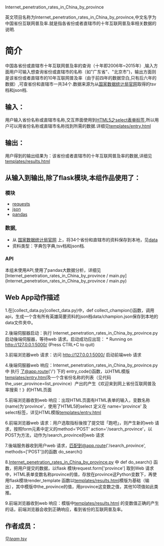 Internet_penetration_rates_in_China_by_province

英文项目名称为Internet_penetration_rates_in_China_by_province,中文名字为中国省份互联网普及率.就是指各省份或者直辖市的十年互联网普及率相关数据的说明.
		
# 简介 
中国各省份或直辖市十年互联网普及率的查询（十年即2006年~2015年）,输入方面用户可输入想查询省份或直辖市的名称（如"广东省"、"北京市")，输出方面则是该省份或者直辖市的10年互联网普及率（由于前四年的数据空白,只有后六年的数据）,可查省份和直辖市一共34个.数据来源为从[国家数据统计局官网](http://data.stats.gov.cn/easyquery.htm?cn=E0103)取得的tsv档和json档.


		

## 输入：
用户输入省份名称或直辖市名称,交互界面使用到[HTML5之select表单标签](http://www.divcss5.com/html/h336.shtml),所以用户可以用省份名称或直辖市名称找到所需的数据.详细见[templates/entry.html](templates/entry.html)
## 输出：
用户得到的输出结果为：该省份或者直辖市的十年互联网普及率的数据,详细见[templates/results.html](templates/results.html)
## 从输入到输出,除了flask模块,本组作品使用了：

### 模块
* [requests](http://docs.python-requests.org/zh_CN/latest/user/quickstart.html)
* [json](https://docs.python.org/2/library/json.html)
* [pandas](http://stackoverflow.com/questions/22180993/pandas-dataframe-display-on-a-webpage)
### 数据,
*  从 [国家数据统计局官网](http://data.stats.gov.cn/easyquery.htm?cn=E0103)
上，将34个省份和直辖市的资料保存到本地，见[data](data)
*  资料类型：字典包字典,tsv档和json档.
### API
本组未使用API,使用了pandas大数据分析，详细见[Internet_penetration_rates_in_China_by_province / main.py](Internet_penetration_rates_in_China_by_province / main.py)
## Web App动作描述

1.在[collect_data.py]collect_data.py)中，def collect_champion()函数，调用api，生成一个含有所有英雄简要资料的json档data/champion.json保存到本地的data文件夹中。

2.後端伺服器启动：执行 Internet_penetration_rates_in_China_by_province.py 启动後端伺服器，等待web 请求。启动成功应出现： * Running on http://127.0.0.1:5000/ (Press CTRL+C to quit)

3.前端浏览器web 请求：访问 http://127.0.0.1:5000/ 启动前端web 请求

4.後端伺服器web 响应：Internet_penetration_rates_in_China_by_province.py 中 执行 了@app.route('/') 下的 entry_code()函数，以HTML模版[templates/entry.html](templates/entry.html)及一个含省份名称的列表（见代码 the_user_province=list_province）产出的产生《欢迎来到网上省份互联网普及率搜索！》的HTML页面

5.前端浏览器收到web 响应：出现HTML页面有HTML表单的输入，变数名称(name)为'province'，使用了HTML5的select 定义在 name='province' 及 select标签，详见HTML模版[templates/entry.html](templates/entry.html)

6.前端浏览器web 请求：用户选取指标後按了提交钮「跑吧」，则产生新的web 请求，按照form元素中定义的method='POST' action='/search_province'，以POST为方法，动作为/search_province的web 请求

7.後端服务器收到用户web 请求，匹配到@app.route('/search_province', methods=['POST'])的函数 do_search()

8.[Internet_penetration_rates_in_China_by_province.py](Internet_penetration_rates_in_China_by_province.py) 中 def do_search() 函数，把用户提交的数据，以flask 模块request.form['province']	取到Web 请求中，HTML表单变数名称province的值，存放在province这Python变数下，再使用flask模块render_template 函数以[templates/results.html](templates/results.html)模版为基础（输出），其中模版中the_province的值，用province这变数之值，其他10项值如此类推。

9.前端浏览器收到web 响应：模版中[templates/results.html](templates/results.html) 的变数值正确的产生的话，前端浏览器会收到正确响应，看到省份的互联网普及率。

## 作者成员：
见[_team_.tsv](_team_/_team_.tsv)


		
